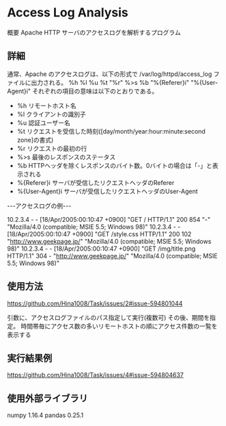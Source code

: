 # Access Log Analysis
概要
Apache HTTP サーバのアクセスログを解析するプログラム

## 詳細
通常、Apache のアクセスログは、以下の形式で
/var/log/httpd/access_log ファイルに出力される。
%h %l %u %t \"%r\" %>s %b \"%{Referer}i\" \"%{User-Agent}i\"
それぞれの項目の意味は以下のとおりである。
- %h    リモートホスト名
- %l    クライアントの識別子
- %u    認証ユーザー名
- %t    リクエストを受信した時刻([day/month/year:hour:minute:second zone]の書式)
- %r    リクエストの最初の行
- %>s   最後のレスポンスのステータス
- %b    HTTPヘッダを除くレスポンスのバイト数。0バイトの場合は「-」と表示される
- %{Referer}i    サーバが受信したリクエストヘッダのReferer
- %{User-Agent}i サーバが受信したリクエストヘッダのUser-Agent

---アクセスログの例---

10.2.3.4 - - [18/Apr/2005:00:10:47 +0900] "GET / HTTP/1.1" 200 854 "-" "Mozilla/4.0 (compatible; MSIE 5.5; Windows 98)"
10.2.3.4 - - [18/Apr/2005:00:10:47 +0900] "GET /style.css HTTP/1.1" 200 102 "http://www.geekpage.jp/" "Mozilla/4.0 (compatible; MSIE 5.5; Windows 98)"
10.2.3.4 - - [18/Apr/2005:00:10:47 +0900] "GET /img/title.png HTTP/1.1" 304 - "http://www.geekpage.jp/" "Mozilla/4.0 (compatible; MSIE 5.5; Windows 98)"
## 使用方法
https://github.com/Hina1008/Task/issues/2#issue-594801044

引数に、アクセスログファイルのパス指定して実行(複数可)
その後、期間を指定。
時間帯毎にアクセス数の多いリモートホストの順にアクセス件数の一覧を表示する

## 実行結果例
https://github.com/Hina1008/Task/issues/4#issue-594804637

## 使用外部ライブラリ
numpy                 1.16.4 
pandas                0.25.1 
